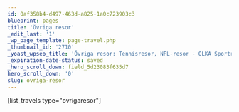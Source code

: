 ```yaml
---
id: 0af358b4-d497-463d-a825-1a0c723903c3
blueprint: pages
title: 'Övriga resor'
_edit_last: '1'
_wp_page_template: page-travel.php
_thumbnail_id: '2710'
_yoast_wpseo_title: 'Övriga resor: Tennisresor, NFL-resor - OLKA Sportresor'
_expiration-date-status: saved
_hero_scroll_down: field_5d23083f635d7
hero_scroll_down: '0'
slug: ovriga-resor
---
```

[list_travels type="ovrigaresor"]